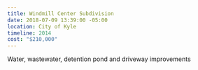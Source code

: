 ```yaml
---
title: Windmill Center Subdivision
date: 2018-07-09 13:39:00 -05:00
location: City of Kyle
timeline: 2014
cost: "$210,000"
---
```


Water, wastewater, detention pond and driveway improvements